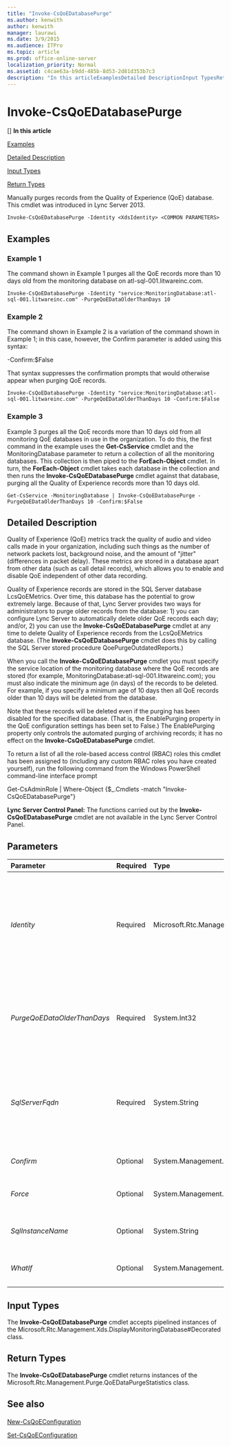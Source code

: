 ```yaml
---
title: "Invoke-CsQoEDatabasePurge"
ms.author: kenwith
author: kenwith
manager: laurawi
ms.date: 3/9/2015
ms.audience: ITPro
ms.topic: article
ms.prod: office-online-server
localization_priority: Normal
ms.assetid: c4cae63a-b9dd-485b-8d53-2d81d353b7c3
description: "In this articleExamplesDetailed DescriptionInput TypesReturn Types"
---
```


# Invoke-CsQoEDatabasePurge
[]
 **In this article**
  
[Examples](#Examples)
  
[Detailed Description](#DetailedDescription)
  
[Input Types](#InputTypes)
  
[Return Types](#ReturnTypes)
  
Manually purges records from the Quality of Experience (QoE) database. This cmdlet was introduced in Lync Server 2013.
  
```
Invoke-CsQoEDatabasePurge -Identity <XdsIdentity> <COMMON PARAMETERS>
```

## Examples
<a name="Examples"> </a>

### Example 1

The command shown in Example 1 purges all the QoE records more than 10 days old from the monitoring database on atl-sql-001.litwareinc.com.
  
```
Invoke-CsQoEDatabasePurge -Identity "service:MonitoringDatabase:atl-sql-001.litwareinc.com" -PurgeQoEDataOlderThanDays 10
```

### Example 2

The command shown in Example 2 is a variation of the command shown in Example 1; in this case, however, the Confirm parameter is added using this syntax:
  
-Confirm:$False
  
That syntax suppresses the confirmation prompts that would otherwise appear when purging QoE records.
  
```
Invoke-CsQoEDatabasePurge -Identity "service:MonitoringDatabase:atl-sql-001.litwareinc.com" -PurgeQoEDataOlderThanDays 10 -Confirm:$False
```

### Example 3

Example 3 purges all the QoE records more than 10 days old from all monitoring QoE databases in use in the organization. To do this, the first command in the example uses the **Get-CsService** cmdlet and the MonitoringDatabase parameter to return a collection of all the monitoring databases. This collection is then piped to the **ForEach-Object** cmdlet. In turn, the **ForEach-Object** cmdlet takes each database in the collection and then runs the **Invoke-CsQoEDatabasePurge** cmdlet against that database, purging all the Quality of Experience records more than 10 days old. 
  
```
Get-CsService -MonitoringDatabase | Invoke-CsQoEDatabasePurge -PurgeQoEDataOlderThanDays 10 -Confirm:$False
```

## Detailed Description
<a name="DetailedDescription"> </a>

Quality of Experience (QoE) metrics track the quality of audio and video calls made in your organization, including such things as the number of network packets lost, background noise, and the amount of "jitter" (differences in packet delay). These metrics are stored in a database apart from other data (such as call detail records), which allows you to enable and disable QoE independent of other data recording.
  
Quality of Experience records are stored in the SQL Server database LcsQoEMetrics. Over time, this database has the potential to grow extremely large. Because of that, Lync Server provides two ways for administrators to purge older records from the database: 1) you can configure Lync Server to automatically delete older QoE records each day; and/or, 2) you can use the **Invoke-CsQoEDatabasePurge** cmdlet at any time to delete Quality of Experience records from the LcsQoEMetrics database. (The **Invoke-CsQoEDatabasePurge** cmdlet does this by calling the SQL Server stored procedure QoePurgeOutdatedReports.) 
  
When you call the **Invoke-CsQoEDatabasePurge** cmdlet you must specify the service location of the monitoring database where the QoE records are stored (for example, MonitoringDatabase:atl-sql-001.litwareinc.com); you must also indicate the minimum age (in days) of the records to be deleted. For example, if you specify a minimum age of 10 days then all QoE records older than 10 days will be deleted from the database. 
  
Note that these records will be deleted even if the purging has been disabled for the specified database. (That is, the EnablePurging property in the QoE configuration settings has been set to False.) The EnablePurging property only controls the automated purging of archiving records; it has no effect on the **Invoke-CsQoEDatabasePurge** cmdlet. 
  
To return a list of all the role-based access control (RBAC) roles this cmdlet has been assigned to (including any custom RBAC roles you have created yourself), run the following command from the Windows PowerShell command-line interface prompt
  
Get-CsAdminRole | Where-Object {$_.Cmdlets -match "Invoke-CsQoEDatabasePurge"}
  
 **Lync Server Control Panel:** The functions carried out by the **Invoke-CsQoEDatabasePurge** cmdlet are not available in the Lync Server Control Panel. 
  
## Parameters
<a name="DetailedDescription"> </a>

|**Parameter**|**Required**|**Type**|**Description**|
|:-----|:-----|:-----|:-----|
| _Identity_ <br/> |Required  <br/> |Microsoft.Rtc.Management.Xds.XdsIdentity  <br/> |Service Identity of the monitoring database to be purged. You can retrieve the Identities for your monitoring databases by running this command:  <br/> Get-CsService -MonitoringDatabase  <br/> Note that you cannot use the Identity parameter and the SqlServerFqdn parameter in the same command.  <br/> |
| _PurgeQoEDataOlderThanDays_ <br/> |Required  <br/> |System.Int32  <br/> |Specifies the age (in days) of the QoE records to be purged from the database; any records older than this value will be deleted.  <br/> PurgeQoEDataOlderThanHours can be set to any integer value between 1 and 2147483647, inclusive.  <br/> |
| _SqlServerFqdn_ <br/> |Required  <br/> |System.String  <br/> |Fully qualified domain name of the computer where the QoE database is located. For example:  <br/> -SqlServerFqdn "atl-sql-001.litwareinc.com"  <br/> Note that you cannot use the Identity parameter and the SqlServerFqdn parameter in the same command.  <br/> |
| _Confirm_ <br/> |Optional  <br/> |System.Management.Automation.SwitchParameter  <br/> |Prompts you for confirmation before executing the command.  <br/> |
| _Force_ <br/> |Optional  <br/> |System.Management.Automation.SwitchParameter  <br/> |Suppresses the display of any non-fatal error message that might occur when running the command.  <br/> |
| _SqlInstanceName_ <br/> |Optional  <br/> |System.String  <br/> |SQL Server instance name for the QoE database. For example:  <br/> -SqlInstanceName "archinst"  <br/> |
| _WhatIf_ <br/> |Optional  <br/> |System.Management.Automation.SwitchParameter  <br/> |Describes what would happen if you executed the command without actually executing the command.  <br/> |
   
## Input Types
<a name="InputTypes"> </a>

The **Invoke-CsQoEDatabasePurge** cmdlet accepts pipelined instances of the Microsoft.Rtc.Management.Xds.DisplayMonitoringDatabase#Decorated class. 
  
## Return Types
<a name="ReturnTypes"> </a>

The **Invoke-CsQoEDatabasePurge** cmdlet returns instances of the Microsoft.Rtc.Management.Purge.QoEDataPurgeStatistics class. 
  
## See also
<a name="ReturnTypes"> </a>

#### 

[New-CsQoEConfiguration](new-csqoeconfiguration.md)
  
[Set-CsQoEConfiguration](set-csqoeconfiguration.md)

